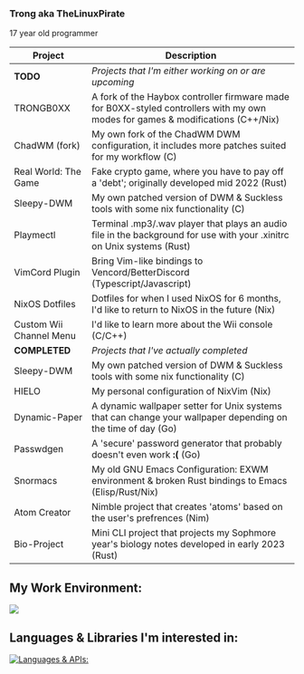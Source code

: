 ### Trong aka TheLinuxPirate
17 year old programmer


| Project | Description |
| ----------- | ----------- |
| **TODO** | *Projects that I'm either working on or are upcoming* |
| TRONGB0XX | A fork of the Haybox controller firmware made for B0XX-styled controllers with my own modes for games & modifications (C++/Nix) |
| ChadWM (fork) | My own fork of the ChadWM DWM configuration, it includes more patches suited for my workflow (C) |
| Real World: The Game | Fake crypto game, where you have to pay off a 'debt'; originally developed mid 2022 (Rust) |
| Sleepy-DWM | My own patched version of DWM & Suckless tools with some nix functionality (C) |
| Playmectl | Terminal .mp3/.wav player that plays an audio file in the background for use with your .xinitrc on Unix systems (Rust) |
| VimCord Plugin | Bring Vim-like bindings to Vencord/BetterDiscord (Typescript/Javascript) |
| NixOS Dotfiles | Dotfiles for when I used NixOS for 6 months, I'd like to return to NixOS in the future (Nix) |
| Custom Wii Channel Menu | I'd like to learn more about the Wii console (C/C++) | 
| **COMPLETED** | *Projects that I've actually completed* |
| Sleepy-DWM | My own patched version of DWM & Suckless tools with some nix functionality (C) |
| HIELO | My personal configuration of NixVim (Nix) |
| Dynamic-Paper | A dynamic wallpaper setter for Unix systems that can change your wallpaper depending on the time of day (Go) |
| Passwdgen | A 'secure' password generator that probably doesn't even work **:(** (Go) | 
| Snormacs | My old GNU Emacs Configuration: EXWM environment & broken Rust bindings to Emacs (Elisp/Rust/Nix) |
| Atom Creator | Nimble project that creates 'atoms' based on the user's prefrences (Nim) |
| Bio-Project | Mini CLI project that projects my Sophmore year's biology notes developed in early 2023 (Rust) |


## My Work Environment:
[![](https://skillicons.dev/icons?i=linux,emacs,github,discord,nix,neovim,&perline=3)](https://skillicons.dev)
## Languages & Libraries I'm interested in:
[![Languages & APIs:](https://skillicons.dev/icons?i=go,rust,cpp,c,ts,nix,zig,lua,bash,nim,haskell,&perline=5)](https://skillicons.dev)
